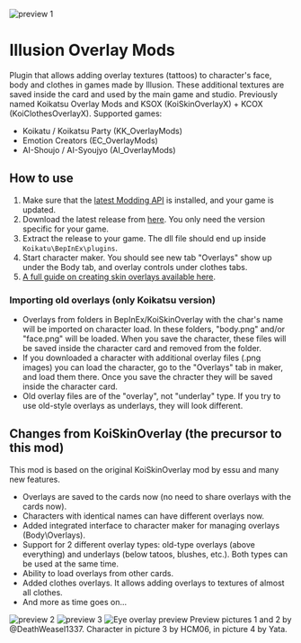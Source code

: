 ![preview 1](https://user-images.githubusercontent.com/39247311/52307982-6bb26080-299c-11e9-9a64-99ede143fb6d.png)
# Illusion Overlay Mods
Plugin that allows adding overlay textures (tattoos) to character's face, body and clothes in games made by Illusion. These additional textures are saved inside the card and used by the main game and studio. Previously named Koikatsu Overlay Mods and KSOX (KoiSkinOverlayX) + KCOX (KoiClothesOverlayX). Supported games:
- Koikatu / Koikatsu Party (KK_OverlayMods)
- Emotion Creators (EC_OverlayMods)
- AI-Shoujo / AI-Syoujyo (AI_OverlayMods)

## How to use 
1. Make sure that the [latest Modding API](https://github.com/ManlyMarco/KKAPI) is installed, and your game is updated.
2. Download the latest release from [here](https://github.com/ManlyMarco/Koikatu-Overlay-Mods/releases). You only need the version specific for your game.
3. Extract the release to your game. The dll file should end up inside `Koikatu\BepInEx\plugins`. 
4. Start character maker. You should see new tab "Overlays" show up under the Body tab, and overlay controls under clothes tabs.
5. [A full guide on creating skin overlays available here](Guide/%5BSylvers%5D%20KK%20Overlay%20Tutorial.md).

### Importing old overlays (only Koikatsu version)
- Overlays from folders in BepInEx/KoiSkinOverlay with the char's name will be imported on character load. In these folders, "body.png" and/or "face.png" will be loaded. When you save the character, these files will be saved inside the character card and removed from the folder.
- If you downloaded a character with additional overlay files (.png images) you can load the character, go to the "Overlays" tab in maker, and load them there. Once you save the chracter they will be saved inside the character card.
- Old overlay files are of the "overlay", not "underlay" type. If you try to use old-style overlays as underlays, they will look different.

## Changes from KoiSkinOverlay (the precursor to this mod)
This mod is based on the original KoiSkinOverlay mod by essu and many new features.
- Overlays are saved to the cards now (no need to share overlays with the cards now).
- Characters with identical names can have different overlays now.
- Added integrated interface to character maker for managing overlays (Body\Overlays).
- Support for 2 different overlay types: old-type overlays (above everything) and underlays (below tatoos, blushes, etc.). Both types can be used at the same time.
- Ability to load overlays from other cards.
- Added clothes overlays. It allows adding overlays to textures of almost all clothes.
- And more as time goes on...

![preview 2](https://user-images.githubusercontent.com/39247311/52307974-66551600-299c-11e9-8a8c-183006541530.png)
![preview 3](https://user-images.githubusercontent.com/39247311/49687441-f5f85880-fb02-11e8-90e9-a5103ca13a51.png)
![Eye overlay preview](https://user-images.githubusercontent.com/39247311/52975293-41fa3000-33c5-11e9-9735-07b25613520d.png)
Preview pictures 1 and 2 by @DeathWeasel1337. Character in picture 3 by HCM06, in picture 4 by Yata.
